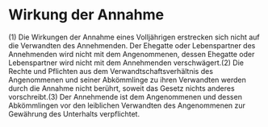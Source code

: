 # Wirkung der Annahme

(1) Die Wirkungen der Annahme eines Volljährigen erstrecken sich nicht auf die Verwandten des Annehmenden. Der Ehegatte oder Lebenspartner des Annehmenden wird nicht mit dem Angenommenen, dessen Ehegatte oder Lebenspartner wird nicht mit dem Annehmenden verschwägert.(2) Die Rechte und Pflichten aus dem Verwandtschaftsverhältnis des Angenommenen und seiner Abkömmlinge zu ihren Verwandten werden durch die Annahme nicht berührt, soweit das Gesetz nichts anderes vorschreibt.(3) Der Annehmende ist dem Angenommenen und dessen Abkömmlingen vor den leiblichen Verwandten des Angenommenen zur Gewährung des Unterhalts verpflichtet. 


